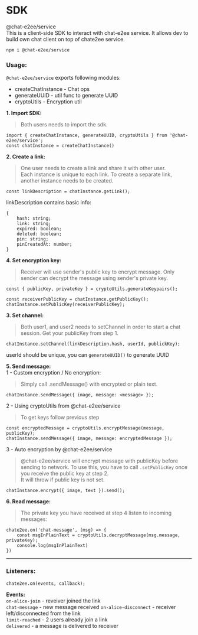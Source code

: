 # SDK
@chat-e2ee/service  
This is a client-side SDK to interact with chat-e2ee service. It allows dev to build own chat client on top of chate2ee service.

```
npm i @chat-e2ee/service
```

### Usage:

`@chat-e2ee/service` exports following modules:  
 - createChatInstance - Chat ops  
 - generateUUID - util func to generate UUID  
 - cryptoUtils - Encryption util  

**1. Import SDK:**  
> Both users needs to import the sdk.
```
import { createChatInstance, generateUUID, cryptoUtils } from '@chat-e2ee/service';
const chatInstance = createChatInstance()
```

**2. Create a link:**  
> One user needs to create a link and share it with other user.  
Each instance is unique to each link. To create a separate link, another instance needs to be created.
```
const linkDescription = chatInstance.getLink();
```
linkDescription contains basic info:
```
{
    hash: string;
    link: string;
    expired: boolean;
    deleted: boolean;
    pin: string;
    pinCreatedAt: number;
}
```
**4. Set encryption key:**  
> Receiver will use sender's public key to encrypt message. Only sender can decrypt the message using sender's private key.  
```
const { publicKey, privateKey } = cryptoUtils.generateKeypairs();

const receiverPublicKey = chatInstance.getPublicKey();
chatInstance.setPublicKey(receiverPublicKey);
```

**3. Set channel:**  
> Both user1, and user2 needs to setChannel in order to start a chat session. Get your publicKey from step 1.  
```
chatInstance.setChannel(linkDescription.hash, userId, publickKey);
```
userId should be unique, you can `generateUUID()` to generate UUID  

**5. Send message:**  
1 - Custom encryption / No encryption:  
> Simply call .sendMessage() with encrypted or plain text. 
```
chatInstance.sendMessage({ image, message: <message> });
```

2 - Using cryptoUtils from @chat-e2ee/service  
> To get keys follow previous step
```
const encryptedMessage = cryptoUtils.encryptMessage(message, publicKey);
chatInstance.sendMessage({ image, message: encryptedMessage });
```

3 - Auto encryption by @chat-e2ee/service  
> @chat-e2ee/service will encrypt message with publicKey before sending to network. To use this, you have to call `.setPublicKey` once you receive the public key at step 2.  
It will throw if public key is not set.

```
chatInstance.encrypt({ image, text }).send();
```

**6. Read message:**  
> The private key you have received at step 4
listen to incoming messages: 
```
chate2ee.on('chat-message', (msg) => {
    const msgInPlainText = cryptoUtils.decryptMessage(msg.message, privateKey);
    console.log(msgInPlainText)
})
```

---
### Listeners: 

```
chate2ee.on(events, callback);
```

**Events:**  
`on-alice-join` - reveiver joined the link  
`chat-message` - new message received
`on-alice-disconnect` - receiver left/disconnected from the link  
`limit-reached` - 2 users already join a link  
`delivered` - a message is delivered to receiver  
  
